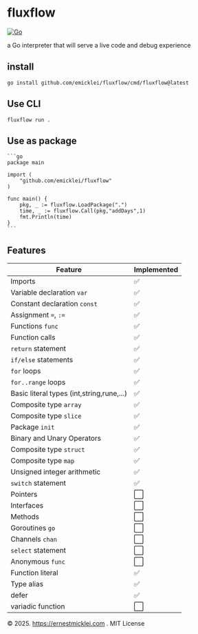 # fluxflow

[![Go](https://github.com/emicklei/fluxflow/actions/workflows/go.yml/badge.svg)](https://github.com/emicklei/fluxflow/actions/workflows/go.yml)

a Go interpreter that will serve a live code and debug experience

## install

    go install github.com/emicklei/fluxflow/cmd/fluxflow@latest

## Use CLI

    fluxflow run .

## Use as package

    ```go
    package main

    import (
        "github.com/emicklei/fluxflow"
    )

    func main() {
        pkg, _ := fluxflow.LoadPackage(".")
        time, _ := fluxflow.Call(pkg,"addDays",1)
        fmt.Println(time)
    }    
    ```

## Features

| Feature | Implemented |
|---|---|
| Imports | ✅ |
| Variable declaration `var` | ✅ |
| Constant declaration `const` | ✅ |
| Assignment `=`, `:=` | ✅ |
| Functions `func` | ✅ |
| Function calls | ✅ |
| `return` statement | ✅ |
| `if/else` statements | ✅ |
| `for` loops | ✅ |
| `for..range` loops | ✅ |
| Basic literal types (int,string,rune,...) | ✅ |
| Composite type `array` | ✅ |
| Composite type `slice` | ✅ |
| Package `init` | ✅ |
| Binary and Unary Operators | ✅ |
| Composite type `struct` | ✅ |
| Composite type `map` | ✅ |
| Unsigned integer arithmetic | ✅ |
| `switch` statement | ✅ |
| Pointers | ⬜ |
| Interfaces | ⬜ |
| Methods | ⬜ |
| Goroutines `go` | ⬜ |
| Channels `chan` | ⬜ |
| `select` statement | ⬜ |
| Anonymous `func` | ⬜ |
| Function literal | ✅ |
| Type alias | ✅ |
| defer | ✅ |
| variadic function | ⬜ |



&copy; 2025. https://ernestmicklei.com . MIT License